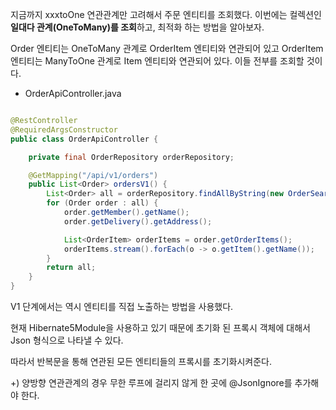 지금까지 xxxtoOne 연관관계만 고려해서 주문 엔티티를 조회했다. 이번에는 컬렉션인 **일대다 관계(OneToMany)를 조회**하고, 최적화 하는 방법을 알아보자.

Order 엔티티는 OneToMany 관계로 OrderItem 엔티티와 연관되어 있고 OrderItem 엔티티는 ManyToOne 관계로 Item 엔티티와 연관되어 있다. 이들 전부를 조회할 것이다.

* OrderApiController.java

```java

@RestController
@RequiredArgsConstructor
public class OrderApiController {

    private final OrderRepository orderRepository;

    @GetMapping("/api/v1/orders")
    public List<Order> ordersV1() {
        List<Order> all = orderRepository.findAllByString(new OrderSearch());
        for (Order order : all) {
            order.getMember().getName();
            order.getDelivery().getAddress();

            List<OrderItem> orderItems = order.getOrderItems();
            orderItems.stream().forEach(o -> o.getItem().getName());
        }
        return all;
    }
}

```

V1 단계에서는 역시 엔티티를 직접 노출하는 방법을 사용했다.

현재 Hibernate5Module을 사용하고 있기 때문에 초기화 된 프록시 객체에 대해서 Json 형식으로 나타낼 수 있다. 

따라서 반복문을 통해 연관된 모든 엔티티들의 프록시를 초기화시켜준다.

+) 양방향 연관관계의 경우 무한 루프에 걸리지 않게 한 곳에 @JsonIgnore를 추가해야 한다.
